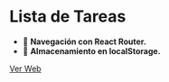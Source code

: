 # Lista de Tareas

- 🎯 **Navegación con React Router.**
- 🎯 **Almacenamiento en localStorage.**

[Ver Web](https://listatareasjolivero.netlify.app/)
